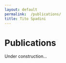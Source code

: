 ```yaml
---
layout:	default
permalink:	/publications/
title: Tito Spadini
---
```


# Publications

Under construction...